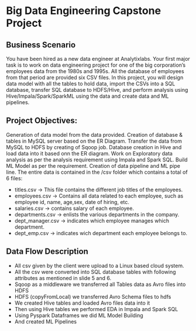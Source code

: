 # Big Data Engineering Capstone Project

## Business Scenario

You have been hired as a new data engineer at Analytixlabs. Your first major task is to work on data engineering project for one of the 
big corporation’s employees data from the 1980s and 1995s. All the database of employees from that period are provided six CSV files. 
In this project, you will design data model with all the tables to hold data, import the CSVs into a SQL database, 
transfer SQL database to HDFS/Hive, and perform analysis using Hive/Impala/Spark/SparkML using the data and create data and ML pipelines.

## Project Objectives:

Generation of data model from the data provided. Creation of database & tables in MySQL server based on the ER Diagram. Transfer the data from MySQL to HDFS by creating of Sqoop job. Database creation in Hive and load data into it based onn the ER diagram. Work on Exploratory data analysis as per the analysis requirement using Impala and Spark SQL. Build ML Model as per the requirement. Creation of data pipeline and ML pipe line.
The entire data is contained in the /csv folder which contains a total of 6 files:

- titles.csv -> This file contains the different job titles of the employees.
- employees.csv -> Contains all data related to each employee, such as employee id, name, age,sex, date of hiring, etc.
- salaries.csv -> contains salary of each employee.
- departments.csv -> enlists the various departments in the company.
- dept_manager.csv -> indicates which employee manages which department.
- dept_emp.csv -> indicates wich department each employee belongs to.

## Data Flow Description

- All csv given by the client were upload to a Linux based cloud system.
- All the csv were converted into SQL database tables with following attributes as mentioned in slide 5 and 6.
- Sqoop as a middleware we transferred all Tables data as Avro files into HDFS 
- HDFS (copyFromLocal) we transferred Avro Schema files to hdfs 
- We created Hive tables and loaded Avro files data into it
- Then using Hive tables we performed EDA in Impala and Spark SQL
- Using Pyspark Dataframes we did ML Model Building 
- And created ML Pipelines


